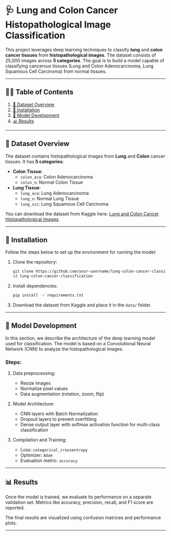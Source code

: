# 🩺 **Lung and Colon Cancer Histopathological Image Classification**

This project leverages deep learning techniques to classify **lung** and **colon cancer tissues** from **histopathological images**. The dataset consists of 25,000 images across **5 categories**. The goal is to build a model capable of classifying cancerous tissues (Lung and Colon Adenocarcinoma, Lung Squamous Cell Carcinoma) from normal tissues.

---

## 🧑‍💻 **Table of Contents**

1. [📂 Dataset Overview](#-dataset-overview)
2. [🔧 Installation](#-installation)
3. [📜 Model Development](#-model-development)
4. [📊 Results](#-results)

---

## 📂 **Dataset Overview**

The dataset contains histopathological images from **Lung** and **Colon** cancer tissues. It has **5 categories**:

- **Colon Tissue**:
  - `colon_aca`: Colon Adenocarcinoma
  - `colon_n`: Normal Colon Tissue
- **Lung Tissue**:
  - `lung_aca`: Lung Adenocarcinoma
  - `lung_n`: Normal Lung Tissue
  - `lung_scc`: Lung Squamous Cell Carcinoma

You can download the dataset from Kaggle here: [Lung and Colon Cancer Histopathological Images](https://www.kaggle.com/datasets/andrewmvd/lung-and-colon-cancer-histopathological-images).

---

## 🔧 **Installation**

Follow the steps below to set up the environment for running the model:

1. Clone the repository:
    ```bash
    git clone https://github.com/your-username/lung-colon-cancer-classification.git
    cd lung-colon-cancer-classification
    ```

2. Install dependencies:
    ```bash
    pip install -r requirements.txt
    ```

3. Download the dataset from Kaggle and place it in the `data/` folder.

---

## 📜 **Model Development**

In this section, we describe the architecture of the deep learning model used for classification. The model is based on a Convolutional Neural Network (CNN) to analyze the histopathological images.

### Steps:
1. Data preprocessing:
   - Resize images
   - Normalize pixel values
   - Data augmentation (rotation, zoom, flip)

2. Model Architecture:
   - CNN layers with Batch Normalization
   - Dropout layers to prevent overfitting
   - Dense output layer with softmax activation function for multi-class classification

3. Compilation and Training:
   - Loss: `categorical_crossentropy`
   - Optimizer: `Adam`
   - Evaluation metric: `accuracy`

---

## 📊 **Results**

Once the model is trained, we evaluate its performance on a separate validation set. Metrics like accuracy, precision, recall, and F1 score are reported.

The final results are visualized using confusion matrices and performance plots.

---

